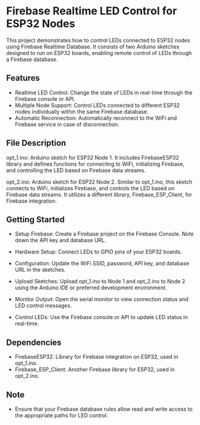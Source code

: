 # Firebase Realtime LED Control for ESP32 Nodes

This project demonstrates how to control LEDs connected to ESP32 nodes using Firebase Realtime Database. It consists of two Arduino sketches designed to run on ESP32 boards, enabling remote control of LEDs through a Firebase database.

## Features

- Realtime LED Control: Change the state of LEDs in real-time through the Firebase console or API.
- Multiple Node Support: Control LEDs connected to different ESP32 nodes individually within the same Firebase database.
- Automatic Reconnection: Automatically reconnect to the WiFi and Firebase service in case of disconnection.

## File Description

opt_1.ino: Arduino sketch for ESP32 Node 1. It includes FirebaseESP32 library and defines functions for connecting to WiFi, initializing Firebase, and controlling the LED based on Firebase data streams.

opt_2.ino: Arduino sketch for ESP32 Node 2. Similar to opt_1.ino, this sketch connects to WiFi, initializes Firebase, and controls the LED based on Firebase data streams. It utilizes a different library, Firebase_ESP_Client, for Firebase integration.

## Getting Started
- Setup Firebase: Create a Firebase project on the Firebase Console. Note down the API key and database URL.

- Hardware Setup: Connect LEDs to GPIO pins of your ESP32 boards.

- Configuration: Update the WiFi SSID, password, API key, and database URL in the sketches.

- Upload Sketches: Upload opt_1.ino to Node 1 and opt_2.ino to Node 2 using the Arduino IDE or preferred development environment.

- Monitor Output: Open the serial monitor to view connection status and LED control messages.

- Control LEDs: Use the Firebase console or API to update LED status in real-time.

## Dependencies
- FirebaseESP32: Library for Firebase integration on ESP32, used in opt_1.ino.
- Firebase_ESP_Client: Another Firebase library for ESP32, used in opt_2.ino.

## Note
- Ensure that your Firebase database rules allow read and write access to the appropriate paths for LED control.
